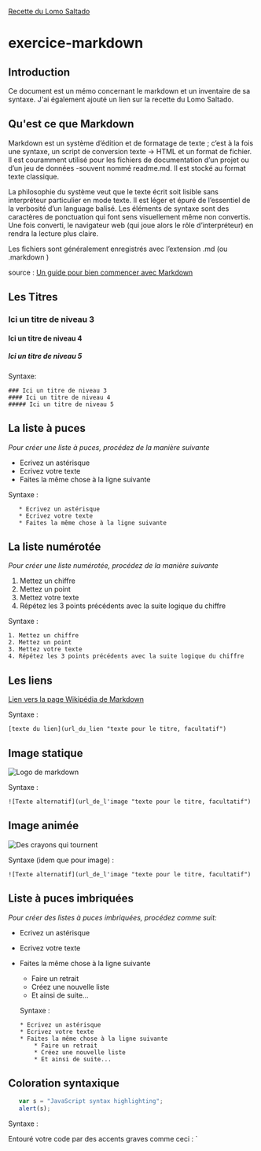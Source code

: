 [Recette du Lomo Saltado](https://github.com/NicolasJamar/exercice-markdown/blob/master/lomo.md)

# exercice-markdown

## Introduction

Ce document est un mémo concernant le markdown et un inventaire de sa syntaxe.
J'ai également ajouté un lien sur la recette du Lomo Saltado. 

## Qu'est ce que Markdown

Markdown est un système d’édition et de formatage de texte ; c’est à la fois une syntaxe, un script de conversion texte → HTML et un format de fichier. Il est couramment utilisé pour les fichiers de documentation d’un projet ou d’un jeu de données -souvent nommé readme.md. Il est stocké au format texte classique.

La philosophie du système veut que le texte écrit soit lisible sans interpréteur particulier en mode texte. Il est léger et épuré de l’essentiel de la verbosité d’un language balisé. Les éléments de syntaxe sont des caractères de ponctuation qui font sens visuellement même non convertis. Une fois converti, le navigateur web (qui joue alors le rôle d’interpréteur) en rendra la lecture plus claire.

Les fichiers sont généralement enregistrés avec l’extension .md (ou .markdown )

source : [Un guide pour bien commencer avec Markdown](https://blog.wax-o.com/2014/04/tutoriel-un-guide-pour-bien-commencer-avec-markdown/)

## Les Titres
  
  ### Ici un titre de niveau 3
   #### Ici un titre de niveau 4
   ##### Ici un titre de niveau 5
   
   Syntaxe:
   
    ### Ici un titre de niveau 3
    #### Ici un titre de niveau 4
    ##### Ici un titre de niveau 5

## La liste à puces

*Pour créer une liste à puces, procédez de la manière suivante*

 * Ecrivez un astérisque 
 * Ecrivez votre texte
 * Faites la même chose à la ligne suivante
 
  Syntaxe :
 
       * Ecrivez un astérisque 
       * Ecrivez votre texte
       * Faites la même chose à la ligne suivante

## La liste numérotée

*Pour créer une liste numérotée, procédez de la manière suivante*

  1. Mettez un chiffre
  2. Mettez un point
  3. Mettez votre texte
  4. Répétez les 3 points précédents avec la suite logique du chiffre
  
  Syntaxe :
  
    1. Mettez un chiffre
    2. Mettez un point
    3. Mettez votre texte
    4. Répétez les 3 points précédents avec la suite logique du chiffre
  
  ## Les liens
   
   [Lien vers la page Wikipédia de Markdown](https://fr.wikipedia.org/wiki/Markdown)
  
  Syntaxe :
  
    [texte du lien](url_du_lien "texte pour le titre, facultatif")

 ## Image statique
  
  ![Logo de markdown](https://upload.wikimedia.org/wikipedia/commons/thumb/4/48/Markdown-mark.svg/1200px-Markdown-mark.svg.png)
  
   Syntaxe :
  
    ![Texte alternatif](url_de_l'image "texte pour le titre, facultatif")
    
  ## Image animée
  
  ![Des crayons qui tournent](https://cdn.dribbble.com/users/46315/screenshots/1065283/icons-animation.gif) 
  
  Syntaxe (idem que pour image) :
  
    ![Texte alternatif](url_de_l'image "texte pour le titre, facultatif")
  
 ## Liste à puces imbriquées
  *Pour créer des listes à puces imbriquées, procédez comme suit:*
  
  * Ecrivez un astérisque 
  * Ecrivez votre texte
  * Faites la même chose à la ligne suivante
     * Faire un retrait
     * Créez une nouvelle liste
     * Et ainsi de suite...
     
     Syntaxe :
     
        * Ecrivez un astérisque 
        * Ecrivez votre texte
        * Faites la même chose à la ligne suivante
            * Faire un retrait
            * Créez une nouvelle liste
            * Et ainsi de suite...
  
  ## Coloration syntaxique 
  
   ```javascript
      var s = "JavaScript syntax highlighting";
      alert(s);
   ```
  Syntaxe : 
 
  Entouré votre code par des accents graves comme ceci : `
   


